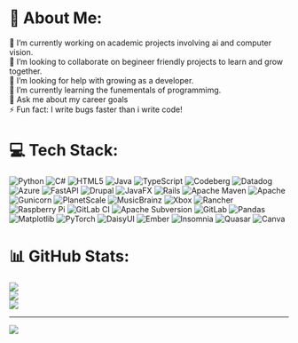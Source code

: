 # 💫 About Me:
🔭 I’m currently working on academic projects involving ai and computer vision.<br>👯 I’m looking to collaborate on begineer friendly projects to learn and grow together.<br>🤝 I’m looking for help with growing as a developer.<br>🌱 I’m currently learning the funementals of programmimg.<br>💬 Ask me about my career goals<br>⚡ Fun fact: I write bugs faster than i write code!


# 💻 Tech Stack:
![Python](https://img.shields.io/badge/python-3670A0?style=plastic&logo=python&logoColor=ffdd54) ![C#](https://img.shields.io/badge/c%23-%23239120.svg?style=plastic&logo=csharp&logoColor=white) ![HTML5](https://img.shields.io/badge/html5-%23E34F26.svg?style=plastic&logo=html5&logoColor=white) ![Java](https://img.shields.io/badge/java-%23ED8B00.svg?style=plastic&logo=openjdk&logoColor=white) ![TypeScript](https://img.shields.io/badge/typescript-%23007ACC.svg?style=plastic&logo=typescript&logoColor=white) ![Codeberg](https://img.shields.io/badge/Codeberg-2185D0?style=plastic&logo=Codeberg&logoColor=white) ![Datadog](https://img.shields.io/badge/datadog-%23632CA6.svg?style=plastic&logo=datadog&logoColor=white) ![Azure](https://img.shields.io/badge/azure-%230072C6.svg?style=plastic&logo=microsoftazure&logoColor=white) ![FastAPI](https://img.shields.io/badge/FastAPI-005571?style=plastic&logo=fastapi) ![Drupal](https://img.shields.io/badge/drupal-%230678BE.svg?style=plastic&logo=drupal&logoColor=white) ![JavaFX](https://img.shields.io/badge/javafx-%23FF0000.svg?style=plastic&logo=javafx&logoColor=white) ![Rails](https://img.shields.io/badge/rails-%23CC0000.svg?style=plastic&logo=ruby-on-rails&logoColor=white) ![Apache Maven](https://img.shields.io/badge/Apache%20Maven-C71A36?style=plastic&logo=Apache%20Maven&logoColor=white) ![Apache](https://img.shields.io/badge/apache-%23D42029.svg?style=plastic&logo=apache&logoColor=white) ![Gunicorn](https://img.shields.io/badge/gunicorn-%298729.svg?style=plastic&logo=gunicorn&logoColor=white) ![PlanetScale](https://img.shields.io/badge/planetscale-%23000000.svg?style=plastic&logo=planetscale&logoColor=white) ![MusicBrainz](https://img.shields.io/badge/Musicbrainz-EB743B?style=plastic&logo=musicbrainz&logoColor=BA478F) ![Xbox](https://img.shields.io/badge/xbox-%23107C10.svg?style=plastic&logo=xbox&logoColor=white) ![Rancher](https://img.shields.io/badge/rancher-%230075A8.svg?style=plastic&logo=rancher&logoColor=white) ![Raspberry Pi](https://img.shields.io/badge/-Raspberry_Pi-C51A4A?style=plastic&logo=Raspberry-Pi) ![GitLab CI](https://img.shields.io/badge/gitlab%20CI-%23181717.svg?style=plastic&logo=gitlab&logoColor=white) ![Apache Subversion](https://img.shields.io/badge/subversion-%23809CC9.svg?style=plastic&logo=subversion&logoColor=white) ![GitLab](https://img.shields.io/badge/gitlab-%23181717.svg?style=plastic&logo=gitlab&logoColor=white) ![Pandas](https://img.shields.io/badge/pandas-%23150458.svg?style=plastic&logo=pandas&logoColor=white) ![Matplotlib](https://img.shields.io/badge/Matplotlib-%23ffffff.svg?style=plastic&logo=Matplotlib&logoColor=black) ![PyTorch](https://img.shields.io/badge/PyTorch-%23EE4C2C.svg?style=plastic&logo=PyTorch&logoColor=white) ![DaisyUI](https://img.shields.io/badge/daisyui-5A0EF8?style=plastic&logo=daisyui&logoColor=white) ![Ember](https://img.shields.io/badge/ember-1C1E24?style=plastic&logo=ember.js&logoColor=#D04A37) ![Insomnia](https://img.shields.io/badge/Insomnia-black?style=plastic&logo=insomnia&logoColor=5849BE) ![Quasar](https://img.shields.io/badge/Quasar-16B7FB?style=plastic&logo=quasar&logoColor=black) ![Canva](https://img.shields.io/badge/Canva-%2300C4CC.svg?style=plastic&logo=Canva&logoColor=white)
# 📊 GitHub Stats:
![](https://github-readme-stats.vercel.app/api?username=neelambari-offcial&theme=blue_navy&hide_border=false&include_all_commits=true&count_private=true)<br/>
![](https://nirzak-streak-stats.vercel.app/?user=neelambari-offcial&theme=blue_navy&hide_border=false)<br/>
![](https://github-readme-stats.vercel.app/api/top-langs/?username=neelambari-offcial&theme=blue_navy&hide_border=false&include_all_commits=true&count_private=true&layout=compact)

---
[![](https://visitcount.itsvg.in/api?id=neelambari-offcial&icon=0&color=0)](https://visitcount.itsvg.in)

<!-- Proudly created with GPRM ( https://gprm.itsvg.in ) -->
